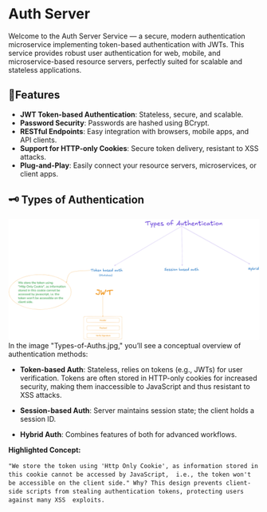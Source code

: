 # Auth Server
Welcome to the Auth Server Service — a secure, modern authentication microservice implementing token-based 
authentication with JWTs. This service provides robust user authentication for web, mobile, and microservice-based 
resource servers, perfectly suited for scalable and stateless applications.

## 🌟Features
* **JWT Token-based Authentication**: Stateless, secure, and scalable.
* **Password Security**: Passwords are hashed using BCrypt.
* **RESTful Endpoints**: Easy integration with browsers, mobile apps, and API clients.
* **Support for HTTP-only Cookies**: Secure token delivery, resistant to XSS attacks.
* **Plug-and-Play**: Easily connect your resource servers, microservices, or client apps.

## 🗝️ Types of Authentication
![Types of Authentications mechanism](/images/Types%20of%20Auths.png)
In the image "Types-of-Auths.jpg," you’ll see a conceptual overview of authentication methods:

* **Token-based Auth**: Stateless, relies on tokens (e.g., JWTs) for user verification. Tokens are often stored in HTTP-only cookies for increased security, making them inaccessible to JavaScript and thus resistant to XSS attacks.

* **Session-based Auth**: Server maintains session state; the client holds a session ID.

* **Hybrid Auth**: Combines features of both for advanced workflows.

**Highlighted Concept:**

`"We store the token using 'Http Only Cookie', as information stored in this cookie cannot be accessed by JavaScript, 
i.e., the token won't be accessible on the client side."
Why? This design prevents client-side scripts from stealing authentication tokens, protecting users against many XSS 
exploits.`